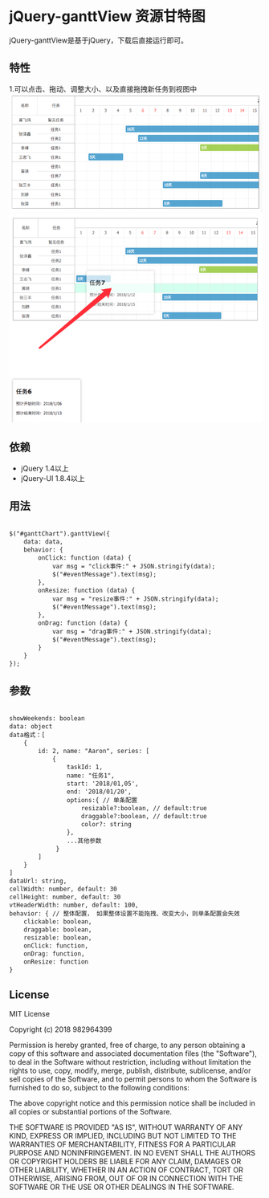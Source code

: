 jQuery-ganttView 资源甘特图
================

jQuery-ganttView是基于jQuery，下载后直接运行即可。

特性
--------
1.可以点击、拖动、调整大小、以及直接拖拽新任务到视图中
![示例图](https://github.com/982964399/jQuery-ganttView/blob/master/example/example.png)
![示例图](https://github.com/982964399/jQuery-ganttView/blob/master/example/example2.png)

依赖
------------
- jQuery 1.4以上
- jQuery-UI 1.8.4以上

用法
----------
<pre><code>
$("#ganttChart").ganttView({
	data: data,
	behavior: {
		onClick: function (data) { 
			var msg = "click事件:" + JSON.stringify(data);
			$("#eventMessage").text(msg);
		},
		onResize: function (data) {
			var msg = "resize事件:" + JSON.stringify(data);
			$("#eventMessage").text(msg);
		},
		onDrag: function (data) {
			var msg = "drag事件:" + JSON.stringify(data);
			$("#eventMessage").text(msg);
		}
	}
});
</pre></code>

参数
-----------------
<pre><code>
showWeekends: boolean
data: object
data格式：[
    {
        id: 2, name: "Aaron", series: [
            {
			    taskId: 1,
			    name: "任务1",
			    start: '2018/01,05',
			    end: '2018/01/20',
			    options:{ // 单条配置
			        resizable?:boolean, // default:true
			        draggable?:boolean, // default:true
			        color?: string
                },
                ...其他参数
			 }
		]
    }
]
dataUrl: string,
cellWidth: number, default: 30
cellHeight: number, default: 30
vtHeaderWidth: number, default: 100,
behavior: { // 整体配置， 如果整体设置不能拖拽、改变大小，则单条配置会失效
	clickable: boolean,
	draggable: boolean,
	resizable: boolean,
	onClick: function,
	onDrag: function,
	onResize: function
}
</code></pre>


License
-------
MIT License

Copyright (c) 2018 982964399

Permission is hereby granted, free of charge, to any person obtaining a copy
of this software and associated documentation files (the "Software"), to deal
in the Software without restriction, including without limitation the rights
to use, copy, modify, merge, publish, distribute, sublicense, and/or sell
copies of the Software, and to permit persons to whom the Software is
furnished to do so, subject to the following conditions:

The above copyright notice and this permission notice shall be included in all
copies or substantial portions of the Software.

THE SOFTWARE IS PROVIDED "AS IS", WITHOUT WARRANTY OF ANY KIND, EXPRESS OR
IMPLIED, INCLUDING BUT NOT LIMITED TO THE WARRANTIES OF MERCHANTABILITY,
FITNESS FOR A PARTICULAR PURPOSE AND NONINFRINGEMENT. IN NO EVENT SHALL THE
AUTHORS OR COPYRIGHT HOLDERS BE LIABLE FOR ANY CLAIM, DAMAGES OR OTHER
LIABILITY, WHETHER IN AN ACTION OF CONTRACT, TORT OR OTHERWISE, ARISING FROM,
OUT OF OR IN CONNECTION WITH THE SOFTWARE OR THE USE OR OTHER DEALINGS IN THE
SOFTWARE.